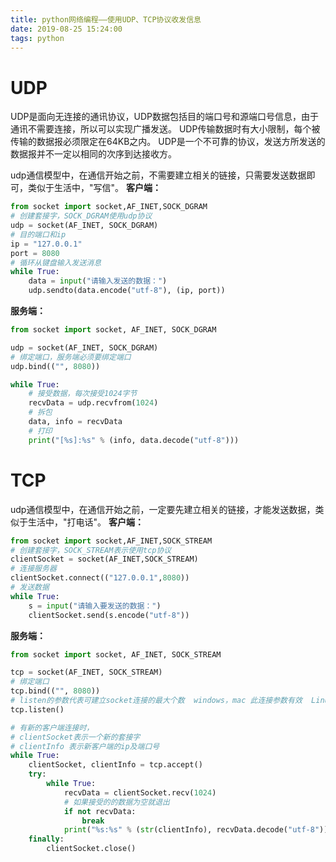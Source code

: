 ```yaml
---
title: python网络编程——使用UDP、TCP协议收发信息
date: 2019-08-25 15:24:00
tags: python
---
```




# UDP

UDP是面向无连接的通讯协议，UDP数据包括目的端口号和源端口号信息，由于通讯不需要连接，所以可以实现广播发送。 UDP传输数据时有大小限制，每个被传输的数据报必须限定在64KB之内。 UDP是一个不可靠的协议，发送方所发送的数据报并不一定以相同的次序到达接收方。

udp通信模型中，在通信开始之前，不需要建立相关的链接，只需要发送数据即可，类似于生活中，"写信"。
**客户端：**
```python
from socket import socket,AF_INET,SOCK_DGRAM
# 创建套接字，SOCK_DGRAM使用udp协议
udp = socket(AF_INET, SOCK_DGRAM)
# 目的端口和ip
ip = "127.0.0.1"
port = 8080
# 循环从键盘输入发送消息
while True:
    data = input("请输入发送的数据：")
    udp.sendto(data.encode("utf-8"), (ip, port))
```
**服务端：**
```python
from socket import socket, AF_INET, SOCK_DGRAM

udp = socket(AF_INET, SOCK_DGRAM)
# 绑定端口，服务端必须要绑定端口
udp.bind(("", 8080))

while True:
    # 接受数据，每次接受1024字节
    recvData = udp.recvfrom(1024)
    # 拆包
    data, info = recvData
    # 打印
    print("[%s]:%s" % (info, data.decode("utf-8")))
```
# TCP
udp通信模型中，在通信开始之前，一定要先建立相关的链接，才能发送数据，类似于生活中，"打电话"。
**客户端：**
```python
from socket import socket,AF_INET,SOCK_STREAM
# 创建套接字，SOCK_STREAM表示使用tcp协议
clientSocket = socket(AF_INET,SOCK_STREAM)
# 连接服务器
clientSocket.connect(("127.0.0.1",8080))
# 发送数据
while True:
    s = input("请输入要发送的数据：")
    clientSocket.send(s.encode("utf-8"))
```
**服务端：**
```python
from socket import socket, AF_INET, SOCK_STREAM

tcp = socket(AF_INET, SOCK_STREAM)
# 绑定端口
tcp.bind(("", 8080))
# listen的参数代表可建立socket连接的最大个数  windows，mac 此连接参数有效  Linux 此连接参数无效，默认最大
tcp.listen()

# 有新的客户端连接时，
# clientSocket表示一个新的套接字
# clientInfo 表示新客户端的ip及端口号
while True:
    clientSocket, clientInfo = tcp.accept()
    try:
        while True:
            recvData = clientSocket.recv(1024)
            # 如果接受的的数据为空就退出
            if not recvData:
                break
            print("%s:%s" % (str(clientInfo), recvData.decode("utf-8")))
    finally:
        clientSocket.close()
```
